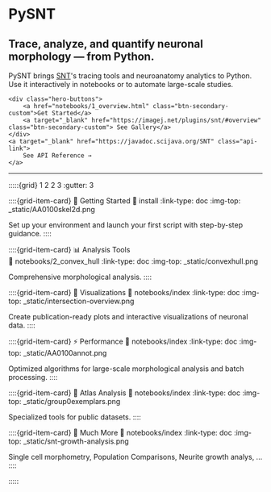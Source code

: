 # PySNT
## Trace, analyze, and quantify neuronal morphology — from Python.

PySNT brings [SNT](https://github.com/morphonets/SNT)'s tracing tools and neuroanatomy analytics to Python. Use it interactively in notebooks or to automate large-scale studies.

```{raw} html
<div class="hero-buttons">
    <a href="notebooks/1_overview.html" class="btn-secondary-custom">Get Started</a>
    <a target="_blank" href="https://imagej.net/plugins/snt/#overview" class="btn-secondary-custom"> See Gallery</a>
</div>
<a target="_blank" href="https://javadoc.scijava.org/SNT" class="api-link">
    See API Reference →
</a>
```
---

:::::{grid} 1 2 2 3
:gutter: 3

::::{grid-item-card} 🚀 Getting Started
:link: install
:link-type: doc
:img-top: _static/AA0100skel2d.png

Set up your environment and launch your first script with step-by-step guidance.
::::

::::{grid-item-card} 📊 Analysis Tools  
:link: notebooks/2_convex_hull
:link-type: doc
:img-top: _static/convexhull.png

Comprehensive morphological analysis.
::::

::::{grid-item-card} 🎨 Visualizations
:link: notebooks/index
:link-type: doc
:img-top: _static/intersection-overview.png

Create publication-ready plots and interactive visualizations of neuronal data.
::::

::::{grid-item-card} ⚡ Performance
:link: notebooks/index
:link-type: doc
:img-top: _static/AA0100annot.png

Optimized algorithms for large-scale morphological analysis and batch processing.
::::

::::{grid-item-card} 🧠 Atlas Analysis
:link: notebooks/index 
:link-type: doc
:img-top: _static/group0exemplars.png

Specialized tools for public datasets.
::::

::::{grid-item-card} 💪 Much More
:link: notebooks/index
:link-type: doc
:img-top: _static/snt-growth-analysis.png

Single cell morphometry, Population Comparisons, Neurite growth analys, ...
::::

:::::
